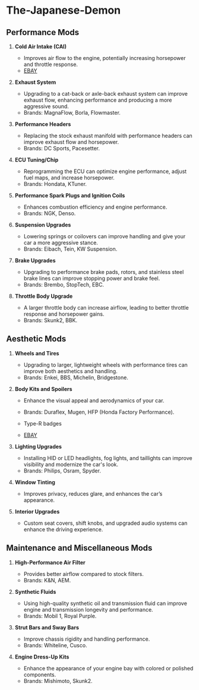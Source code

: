 # The-Japanese-Demon

## Performance Mods
1. **Cold Air Intake (CAI)**
   - Improves air flow to the engine, potentially increasing horsepower and throttle response.
   - [EBAY](https://www.ebay.com/itm/113214492608?fits=Year%3A2007%7CEngine+-+Liter_Display%3A3.0L%7CTrim%3AEX-L+Sedan+4-Door%7CModel%3AAccord%7CMake%3AHonda&_trkparms=amclksrc%3DITM%26aid%3D1110006%26algo%3DHOMESPLICE.SIM%26ao%3D1%26asc%3D265908%2C265303%2C265996%2C265705%26meid%3D7c4161f28c1e4368806e45e7a6c6fb7f%26pid%3D101875%26rk%3D4%26rkt%3D12%26sd%3D113000227187%26itm%3D113214492608%26pmt%3D1%26noa%3D0%26pg%3D2332490%26algv%3DSimplAMLv11WebTrimmedV3MskuWithLambda85KnnRecallV1V2V4ItemNrtInQueryAndCassiniVisualRankerAndBertRecallWithVMEV3EmbeddedAuctionsCPCAutoWithCassiniEmbRecallManual&_trksid=p2332490.c101875.m1851&itmprp=cksum%3A1132144926087c4161f28c1e4368806e45e7a6c6fb7f%7Cenc%3AAQAJAAABgP9d%252BMZSXlztIfYFu3kI%252B7ft0VcQix7rTrUVdiJwc2upzwLfM%252B2UEqu0ZqdXqu2qWe6up6s9MSEY%252BWikIwEh4xLkizL%252BG%252Fyhg6cdW4xfkbb75erVQBYYISNxGN1au%252BE0eJ778JYYSAyLJRupNiZky3B2UHpMsaEp7JRgW9fuueOszPlG9eCPE4mSzJx4EejjZE0v1xx3s4HgKujjhEB3s6nVSDUENkKqBcRmwHXYg7bQeQ6u%252FXgER9lQFvXBsPNVYWMHpe%252BUTkxnEzRSIm3SDwv2By5t5%252FVzw5hx64C1Ea9Peswflgu%252Flmn6xUkp3X%252Fqv8PyY%252F2ZJXXdpUF69A%252FKqpD0ghOyBT%252FD85QibZgx9ACTO6KuMVNN7T8RKqbgOPCj3bI2DcfzvOgTCKMuXuPH83xWzbqb%252FB4uwaGFNGRc8XAZYkPp5YNRw%252BDDrJwJ%252Feo%252BBICNa8tDIAP9VL3X6YNsozDQ4yJd%252BqtXARzg2uDLleDlgOzPwyPAMHoiag44fap7hg%253D%253D%7Campid%3APL_CLK%7Cclp%3A2332490&itmmeta=01HYST05KQTEKZ38SYCYS995WE)

2. **Exhaust System**
   - Upgrading to a cat-back or axle-back exhaust system can improve exhaust flow, enhancing performance and producing a more aggressive sound.
   - Brands: MagnaFlow, Borla, Flowmaster.

3. **Performance Headers**
   - Replacing the stock exhaust manifold with performance headers can improve exhaust flow and horsepower.
   - Brands: DC Sports, Pacesetter.

4. **ECU Tuning/Chip**
   - Reprogramming the ECU can optimize engine performance, adjust fuel maps, and increase horsepower.
   - Brands: Hondata, KTuner.

5. **Performance Spark Plugs and Ignition Coils**
   - Enhances combustion efficiency and engine performance.
   - Brands: NGK, Denso.

6. **Suspension Upgrades**
   - Lowering springs or coilovers can improve handling and give your car a more aggressive stance.
   - Brands: Eibach, Tein, KW Suspension.

7. **Brake Upgrades**
   - Upgrading to performance brake pads, rotors, and stainless steel brake lines can improve stopping power and brake feel.
   - Brands: Brembo, StopTech, EBC.

8. **Throttle Body Upgrade**
   - A larger throttle body can increase airflow, leading to better throttle response and horsepower gains.
   - Brands: Skunk2, BBK.

## Aesthetic Mods
1. **Wheels and Tires**
   - Upgrading to larger, lightweight wheels with performance tires can improve both aesthetics and handling.
   - Brands: Enkei, BBS, Michelin, Bridgestone.

2. **Body Kits and Spoilers**
   - Enhance the visual appeal and aerodynamics of your car.
   - Brands: Duraflex, Mugen, HFP (Honda Factory Performance).
  
   - Type-R badges
   - [EBAY](https://www.ebay.com/itm/126496366441?fits=Make%3AHonda&itmmeta=01HYSTDTJ2QAXMGZHYEADWED4Y&hash=item1d73c55f69%3Ag%3AItIAAOSw3stmTALN&itmprp=enc%3AAQAJAAAA4NaTGLbp9bjV60FsnWbTN3%2FVCYtjClNGcnHVkYxvfsxb2dwXPLqqGckDPcHMPpKlUIpYAGKAnvKkYGXEBZCLtaAe141v3DKSfLO%2FNQ19FJpg%2FeL35%2BUZ292gGT5fp8pAbQzM6cJBrzpEdCy7lAZpFFNYVJq9CkU9MnVCkr92%2BJ0dJXPkjnrSr0LGG2FxZ7OWor1bzML2Q5VEjlgQ5FTd7vHjG%2FQguqiaz7Di5vp8JZvBtaczuXxbem%2Bwes9%2BtOv45vTKe9ZzB6H0NxrbAmvkuMnZxtoZFKikjmvGpCHLu4tS%7Ctkp%3ABFBMjqm3uvZj&LH_BIN=1)

3. **Lighting Upgrades**
   - Installing HID or LED headlights, fog lights, and taillights can improve visibility and modernize the car's look.
   - Brands: Philips, Osram, Spyder.

4. **Window Tinting**
   - Improves privacy, reduces glare, and enhances the car’s appearance.

5. **Interior Upgrades**
   - Custom seat covers, shift knobs, and upgraded audio systems can enhance the driving experience.

## Maintenance and Miscellaneous Mods
1. **High-Performance Air Filter**
   - Provides better airflow compared to stock filters.
   - Brands: K&N, AEM.

2. **Synthetic Fluids**
   - Using high-quality synthetic oil and transmission fluid can improve engine and transmission longevity and performance.
   - Brands: Mobil 1, Royal Purple.

3. **Strut Bars and Sway Bars**
   - Improve chassis rigidity and handling performance.
   - Brands: Whiteline, Cusco.

4. **Engine Dress-Up Kits**
   - Enhance the appearance of your engine bay with colored or polished components.
   - Brands: Mishimoto, Skunk2.
